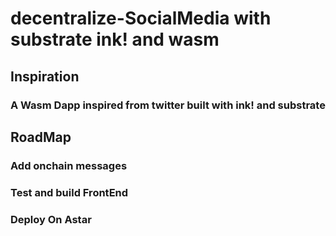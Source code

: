 # decentralize-SocialMedia  with substrate ink! and wasm  

## Inspiration 
   ### A Wasm  Dapp inspired from twitter built with ink! and substrate  
   
## RoadMap 
   ### Add onchain messages 
   ### Test and build FrontEnd 
   ### Deploy On Astar 
   
